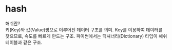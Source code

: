 # hash 
해쉬란?  
키(Key)와 값(Value)쌍으로 이루어진 데이터 구조를 의미.
Key를 이용하여 데이터를 찾으므로, 속도를 빠르게 만드는 구조.
파이썬에서는 딕셔너리(Dictionary) 타입이 해쉬 테이블과 같은 구조.
